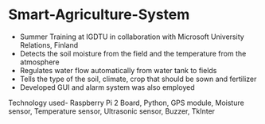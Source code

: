 # Smart-Agriculture-System
+ Summer Training at IGDTU in collaboration with Microsoft University Relations, Finland 
+ Detects the soil moisture from the field and the temperature from the atmosphere
+ Regulates water flow automatically from water tank to fields
+ Tells the type of the soil, climate, crop that should be sown and fertilizer
+ Developed GUI and alarm system was also employed

Technology used- Raspberry Pi 2 Board, Python, GPS module, Moisture sensor, Temperature sensor, Ultrasonic sensor, Buzzer, TkInter 
